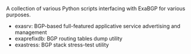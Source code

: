 A collection of various Python scripts interfacing with ExaBGP for various purposes.

- exasrv:      BGP-based full-featured applicative service advertising and management
- exaprefixdb: BGP routing tables dump utility
- exastress:   BGP stack stress-test utility
